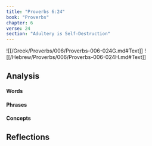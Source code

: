 ```yaml
---
title: "Proverbs 6:24"
book: "Proverbs"
chapter: 6
verse: 24
section: "Adultery is Self-Destruction"
---
```

![[/Greek/Proverbs/006/Proverbs-006-024G.md#Text]]
![[/Hebrew/Proverbs/006/Proverbs-006-024H.md#Text]]

## Analysis

#### Words

#### Phrases

#### Concepts

## Reflections
